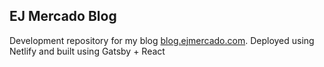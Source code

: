 ## EJ Mercado Blog

Development repository for my blog [blog.ejmercado.com](https://blog.ejmercado.com). Deployed using Netlify and built using Gatsby + React
